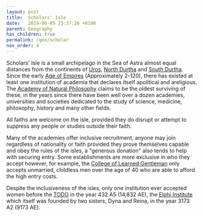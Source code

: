 ```yaml
---
layout: post
title:  Scholars' Isle
date:   2019-06-05 23:37:26 +0100
parent: Geography
has_children: true
permalink: /geo/scholar
nav_order: 4
---
```


Scholars' Isle is a small archipelago in the Sea of Astra almost equal distances from the continents of [Uros](/geo/uros), [North Durtha](/geo/durtha/north) and [South Durtha](/geo/durtha/north). Since the early [Age of Empires](/ages/empires) (Approximately 2-120), there has existed at least one institution of academia that declares itself apolitical and areligious. The [Academy of Natural Philosophy](/geo/scholar/anp) claims to be the oldest surviving of these, in the years since there have been well over a dozen academies, universities and societies dedicated to the study of science, medicine, philosophy, history and many other fields.

All faiths are welcome on the isle, provided they do disrupt or attempt to suppress any people or studies outside their faith.

Many of the academies offer inclusive recruitment, anyone may join regardless of nationality or faith provided they prove themselves capable and obey the rules of the isles, a "generous donation" also tends to help with securing entry. Some establishments are more exclusive in who they accept however, for example, the [College of Learned Gentleman](/geo/scholar/clg) only accepts unmarried, childless men over the age of 40 who are able to afford the high entry costs.

Despite the inclusiveness of the isles, only one institution ever accepted women before the [TODO](/404) in the year 432 A5 (14,832 AE), the [Elphi Institute](/geo/scholar/ei) which itself was founded by two sisters, Dyna and Reina, in the year 3173 A2 (9173 AE).
